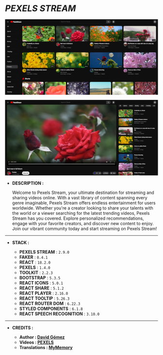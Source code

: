 # _PEXELS STREAM_

![THUMBNAIL](resources/img/Thumbnail_1.png)

![THUMBNAIL](resources/img/Thumbnail_2.png)

- **DESCRIPTION :**

  Welcome to Pexels Stream, your ultimate destination for streaming and sharing videos online. With a vast library of content spanning every genre imaginable, Pexels Stream offers endless entertainment for users worldwide. Whether you're a creator looking to share your talents with the world or a viewer searching for the latest trending videos, Pexels Stream has you covered. Explore personalized recommendations, engage with your favorite creators, and discover new content to enjoy. Join our vibrant community today and start streaming on Pexels Stream!

---

- **STACK :**

  - **PEXELS STREAM** : `2.9.0`
  - **FAKER** : `8.4.1`
  - **REACT** : `18.2.0`
  - **PEXELS** : `1.4.0`
  - **TOOLKIT** : `2.2.3`
  - **BOOTSTRAP** : `5.3.5`
  - **REACT ICONS** : `5.0.1`
  - **REACT SHARE** : `5.1.2`
  - **REACT PLAYER** : `2.16.0`
  - **REACT TOOLTIP** : `5.26.3`
  - **REACT ROUTER DOM** : `6.22.3`
  - **STYLED COMPONENTS** : `6.1.8`
  - **REACT SPEECH RECOGNITION** : `3.10.0`

---

- **CREDITS :**

  - **Author : [David Gómez](https://github.com/DavidGomezToca)**
  - **Videos : [PEXELS](https://www.pexels.com)**
  - **Translations : [MyMemory](https://mymemory.translated.net)**

